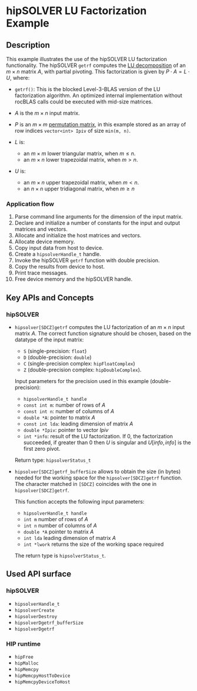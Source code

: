 # hipSOLVER LU Factorization Example

## Description

This example illustrates the use of the hipSOLVER LU factorization functionality. The hipSOLVER `getrf` computes the [LU decomposition](https://en.wikipedia.org/wiki/LU_decomposition) of an $m \times n$ matrix $A$, with partial pivoting. This factorization is given by $P \cdot A = L \cdot U$, where:

- `getrf()`: This is the blocked Level-3-BLAS version of the LU factorization algorithm. An optimized internal implementation without rocBLAS calls could be executed with mid-size matrices.

- $A$ is the $m \times n$ input matrix.

- $P$ is an $m \times m$ [permutation matrix](https://en.wikipedia.org/wiki/Permutation_matrix), in this example stored as an array of row indices `vector<int> Ipiv` of size `min(m, n)`.

- $L$ is:

  - an $m \times m$ lower triangular matrix, when $m \leq n$.
  - an $m \times n$ lower trapezoidal matrix, when $` m > n `$.

- $U$ is:

  - an $m \times n$ upper trapezoidal matrix, when $` m < n `$.
  - an $n \times n$ upper tridiagonal matrix, when $m \geq n$

### Application flow

1. Parse command line arguments for the dimension of the input matrix.
2. Declare and initialize a number of constants for the input and output matrices and vectors.
3. Allocate and initialize the host matrices and vectors.
4. Allocate device memory.
5. Copy input data from host to device.
6. Create a `hipsolverHandle_t` handle.
7. Invoke the hipSOLVER `getrf` function with double precision.
8. Copy the results from device to host.
9. Print trace messages.
10. Free device memory and the hipSOLVER handle.

## Key APIs and Concepts

### hipSOLVER

- `hipsolver[SDCZ]getrf` computes the LU factorization of an $m \times n$ input matrix $A$. The correct function signature should be chosen, based on the datatype of the input matrix:

  - `S` (single-precision: `float`)
  - `D` (double-precision: `double`)
  - `C` (single-precision complex: `hipFloatComplex`)
  - `Z` (double-precision complex: `hipDoubleComplex`).

  Input parameters for the precision used in this example (double-precision):

  - `hipsolverHandle_t handle`
  - `const int m`: number of rows of $A$
  - `const int n`: number of columns of $A$
  - `double *A`: pointer to matrix $A$
  - `const int lda`: leading dimension of matrix $A$
  - `double *Ipiv`: pointer to vector $Ipiv$
  - `int *info`: result of the LU factorization. If 0, the factorization succeeded, if greater than 0 then $U$ is singular and $U[info,info]$ is the first zero pivot.

  Return type: `hipsolverStatus_t`

- `hipsolver[SDCZ]getrf_bufferSize` allows to obtain the size (in bytes) needed for the working space for the `hipsolver[SDCZ]getrf` function. The character matched in `[SDCZ]` coincides with the one in `hipsolver[SDCZ]getrf`.

  This function accepts the following input parameters:

  - `hipsolverHandle_t handle`
  - `int m` number of rows of $A$
  - `int n` number of columns of $A$
  - `double *A` pointer to matrix $A$
  - `int lda` leading dimension of matrix $A$
  - `int *lwork` returns the size of the working space required

  The return type is `hipsolverStatus_t`.

## Used API surface

### hipSOLVER

- `hipsolverHandle_t`
- `hipsolverCreate`
- `hipsolverDestroy`
- `hipsolverDgetrf_bufferSize`
- `hipsolverDgetrf`

### HIP runtime

- `hipFree`
- `hipMalloc`
- `hipMemcpy`
- `hipMemcpyHostToDevice`
- `hipMemcpyDeviceToHost`
